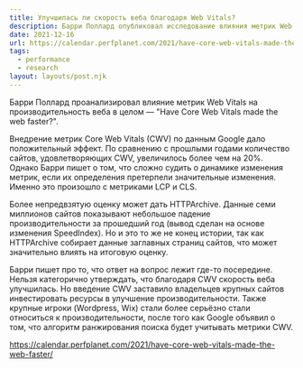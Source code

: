 ```yaml
---
title: Улучшилась ли скорость веба благодаря Web Vitals?
description: Барри Поллард опубликовал исследование влияния метрик Web Vitals на производительность веба в целом
date: 2021-12-16
url: https://calendar.perfplanet.com/2021/have-core-web-vitals-made-the-web-faster/
tags:
  - performance 
  - research
layout: layouts/post.njk
---
```

Барри Поллард проанализировал влияние метрик Web Vitals на производительность веба в целом — "Have Core Web Vitals made the web faster?".

Внедрение метрик Core Web Vitals (CWV) по данным Google дало положительный эффект. По сравнению с прошлыми годами количество сайтов, удовлетворяющих CWV, увеличилось более чем на 20%. Однако Барри пишет о том, что сложно судить о динамике изменения метрик, если их определения претерпели значительные изменения. Именно это произошло с метриками LCP и CLS.

Более непредвзятую оценку может дать HTTPArchive. Данные семи миллионов сайтов показывают небольшое падение производительности за прошедший год (вывод сделан на основе изменения SpeedIndex). Но и это то же не конец истории, так как HTTPArchive собирает данные заглавных страниц сайтов, что может значительно влиять на итоговую оценку.

Барри пишет про то, что ответ на вопрос лежит где-то посередине. Нельзя категорично утверждать, что благодаря CWV скорость веба улучшилась. Но введение CWV заставило владельцев крупных сайтов инвестировать ресурсы в улучшение производительности. Также крупные игроки (Wordpress, Wix) стали более серьёзно стали относиться к производительности, после того как Google объявил о том, что алгоритм ранжирования поиска будет учитывать метрики CWV.

https://calendar.perfplanet.com/2021/have-core-web-vitals-made-the-web-faster/
